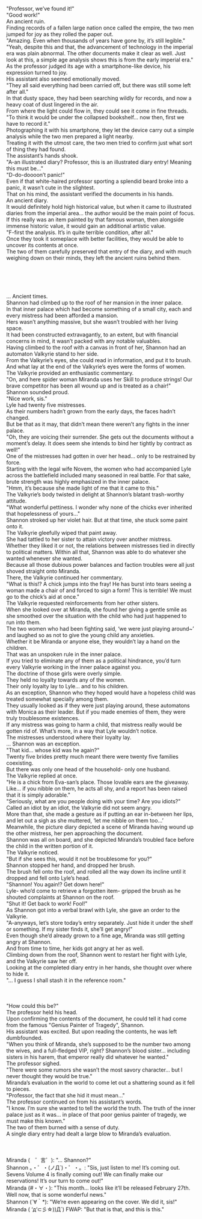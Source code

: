 <br/>
"Professor, we’ve found it!"<br/>
"Good work!"<br/>
An ancient ruin.<br/>
Finding records of a fallen large nation once called the empire, the two men jumped for joy as they rolled the paper out.<br/>
"Amazing. Even when thousands of years have gone by, it’s still legible."<br/>
"Yeah, despite this and that, the advancement of technology in the imperial era was plain abnormal. The other documents make it clear as well. Just look at this, a simple age analysis shows this is from the early imperial era."<br/>
As the professor judged its age with a smartphone-like device, his expression turned to joy.<br/>
His assistant also seemed emotionally moved.<br/>
"They all said everything had been carried off, but there was still some left after all."<br/>
In that dusty space, they had been searching wildly for records, and now a heavy coat of dust lingered in the air.<br/>
From where the light could flow in, they could see it come in fine threads.<br/>
"To think it would be under the collapsed bookshelf… now then, first we have to record it."<br/>
Photographing it with his smartphone, they let the device carry out a simple analysis while the two men prepared a light nearby.<br/>
Treating it with the utmost care, the two men tried to confirm just what sort of thing they had found.<br/>
The assistant’s hands shook.<br/>
"A-an illustrated diary? Professor, this is an illustrated diary entry! Meaning this must be…"<br/>
"D-do-doooon’t panic!"<br/>
Even if that white-haired professor sporting a splendid beard broke into a panic, it wasn’t cute in the slightest.<br/>
That on his mind, the assistant verified the documents in his hands.<br/>
An ancient diary.<br/>
It would definitely hold high historical value, but when it came to illustrated diaries from the imperial area… the author would be the main point of focus. If this really was an item painted by that famous woman, then alongside immense historic value, it would gain an additional artistic value.<br/>
"F-first the analysis. It’s in quite terrible condition, after all."<br/>
Once they took it someplace with better facilities, they would be able to uncover its contents at once.<br/>
The two of them carefully preserved that entry of the diary, and with much weighing down on their minds, they left the ancient ruins behind them.<br/>
 <br/>
 <br/>
 <br/>
 <br/>
 <br/>
… Ancient times.<br/>
Shannon had climbed up to the roof of her mansion in the inner palace.<br/>
In that inner palace which had become something of a small city, each and every mistress had been afforded a mansion.<br/>
Hers wasn’t anything massive, but she wasn’t troubled with her living space.<br/>
It had been constructed extravagantly, to an extent, but with financial concerns in mind, it wasn’t packed with any notable valuables.<br/>
Having climbed to the roof with a canvas in front of her, Shannon had an automaton Valkyrie stand to her side.<br/>
From the Valkyrie’s eyes, she could read in information, and put it to brush.<br/>
And what lay at the end of the Valkyrie’s eyes were the forms of women.<br/>
The Valkyrie provided an enthusiastic commentary.<br/>
"On, and here spider woman Miranda uses her Skill to produce strings! Our brave competitor has been all wound up and is treated as a chair!"<br/>
Shannon sounded proud.<br/>
"Nice work, sis."<br/>
Lyle had twenty five mistresses.<br/>
As their numbers hadn’t grown from the early days, the faces hadn’t changed.<br/>
But be that as it may, that didn’t mean there weren’t any fights in the inner palace.<br/>
"Oh, they are voicing their surrender. She gets out the documents without a moment’s delay. It does seem she intends to bind her tightly by contract as well!"<br/>
One of the mistresses had gotten in over her head… only to be restrained by force.<br/>
Starting with the legal wife Novem, the women who had accompanied Lyle across the battlefield included many seasoned in real battle. For that sake, brute strength was highly emphasized in the inner palace.<br/>
"Hmm, it’s because she made light of me that it came to this."<br/>
The Valkyrie’s body twisted in delight at Shannon’s blatant trash-worthy attitude.<br/>
"What wonderful pettiness. I wonder why none of the chicks ever inherited that hopelessness of yours…"<br/>
Shannon stroked up her violet hair. But at that time, she stuck some paint onto it.<br/>
The Valkyrie gleefully wiped that paint away.<br/>
She had tattled to her sister to attain victory over another mistress.<br/>
Whether they liked it or not, the relations between mistresses tied in directly to political matters. Within all that, Shannon was able to do whatever she wanted whenever she wanted.<br/>
Because all those dubious power balances and faction troubles were all just shoved straight onto Miranda.<br/>
There, the Valkyrie continued her commentary.<br/>
"What is this!? A chick jumps into the fray! He has burst into tears seeing a woman made a chair of and forced to sign a form! This is terrible! We must go to the chick’s aid at once."<br/>
The Valkyrie requested reinforcements from her other sisters.<br/>
When she looked over at Miranda, she found her giving a gentle smile as she smoothed over the situation with the child who had just happened to run into them.<br/>
The two women who had been fighting said, ‘we were just playing around~’ and laughed so as not to give the young child any anxieties.<br/>
Whether it be Miranda or anyone else, they wouldn’t lay a hand on the children.<br/>
That was an unspoken rule in the inner palace.<br/>
If you tried to eliminate any of them as a political hindrance, you’d turn every Valkyrie working in the inner palace against you.<br/>
The doctrine of those girls were overly simple.<br/>
They held no loyalty towards any of the women.<br/>
Their only loyalty lay to Lyle… and to his children.<br/>
As an exception, Shannon who they hoped would have a hopeless child was treated somewhat specially among them.<br/>
They usually looked as if they were just playing around, these automatons with Monica as their leader. But if you made enemies of them, they were truly troublesome existences.<br/>
If any mistress was going to harm a child, that mistress really would be gotten rid of. What’s more, in a way that Lyle wouldn’t notice.<br/>
The mistresses understood where their loyalty lay.<br/>
… Shannon was an exception.<br/>
"That kid… whose kid was he again?"<br/>
Twenty five brides pretty much meant there were twenty five families coexisting.<br/>
But there was only one head of the household- only one husband.<br/>
The Valkyrie replied at once.<br/>
"He is a chick from Eva-san’s place. Those lovable ears are the giveaway. Like… if you nibble on them, he acts all shy, and a report has been raised that it is simply adorable."<br/>
"Seriously, what are you people doing with your time? Are you idiots?"<br/>
Called an idiot by an idiot, the Valkyrie did not seem angry.<br/>
More than that, she made a gesture as if putting an ear in-between her lips, and let out a sigh as she muttered, ‘let me nibble on them too…’<br/>
Meanwhile, the picture diary depicted a scene of Miranda having wound up the other mistress, her pen approaching the document.<br/>
Shannon was all on board, and she depicted Miranda’s troubled face before the child in the written portion of it.<br/>
The Valkyrie noticed.<br/>
"But if she sees this, would it not be troublesome for you?"<br/>
Shannon stopped her hand, and dropped her brush.<br/>
The brush fell onto the roof, and rolled all the way down its incline until it dropped and fell onto Lyle’s head.<br/>
"Shannon! You again!? Get down here!"<br/>
Lyle- who’d come to retrieve a forgotten item- gripped the brush as he shouted complaints at Shannon on the roof.<br/>
"Shut it! Get back to work! Fool!"<br/>
As Shannon got into a verbal brawl with Lyle, she gave an order to the Valkyrie.<br/>
"A-anyways, let’s store today’s entry separately. Just hide it under the shelf or something. If my sister finds it, she’ll get angry!"<br/>
Even though she’d already grown to a fine age, Miranda was still getting angry at Shannon.<br/>
And from time to time, her kids got angry at her as well.<br/>
Climbing down from the roof, Shannon went to restart her fight with Lyle, and the Valkyrie saw her off.<br/>
Looking at the completed diary entry in her hands, she thought over where to hide it.<br/>
"… I guess I shall stash it in the reference room."<br/>
 <br/>
 <br/>
 <br/>
"How could this be?"<br/>
The professor held his head.<br/>
Upon confirming the contents of the document, he could tell it had come from the famous "Genius Painter of Tragedy", Shannon.<br/>
His assistant was excited. But upon reading the contents, he was left dumbfounded.<br/>
"When you think of Miranda, she’s supposed to be the number two among the wives, and a full-fledged VIP, right? Shannon’s blood sister… including sisters in his harem, that emperor really did whatever he wanted."<br/>
The professor sighed.<br/>
"There were some rumors she wasn’t the most savory character… but I never thought they would be true."<br/>
Miranda’s evaluation in the world to come let out a shattering sound as it fell to pieces.<br/>
"Professor, the fact that she hid it must mean…"<br/>
The professor continued on from his assistant’s words.<br/>
"I know. I’m sure she wanted to tell the world the truth. The truth of the inner palace just as it was… in place of that poor genius painter of tragedy, we must make this known."<br/>
The two of them burned with a sense of duty.<br/>
A single diary entry had dealt a large blow to Miranda’s evaluation.<br/>
<br/>
 <br/>
 <br/>
Miranda (　゜言゜): "… Shannon?"<br/>
Shannon 。・゜・(ノД`)・゜・。: "Sis, just listen to me! It’s coming out. Sevens Volume 4 is finally coming out! We can finally make our reservations! It’s our turn to come out!"<br/>
Miranda (#・∀・): "This month… looks like it’ll be released February 27th. Well now, that is some wonderful news."<br/>
Shannon (´∀｀*): "We’re even appearing on the cover. We did it, sis!"<br/>
Miranda ( ‘д‘⊂彡☆))Д´) FWAP: "But that is that, and this is this."<br/>
